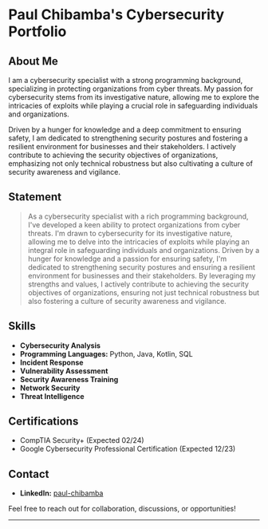 # Paul Chibamba's Cybersecurity Portfolio

## About Me

I am a cybersecurity specialist with a strong programming background, specializing in protecting organizations from cyber threats. My passion for cybersecurity stems from its investigative nature, allowing me to explore the intricacies of exploits while playing a crucial role in safeguarding individuals and organizations.

Driven by a hunger for knowledge and a deep commitment to ensuring safety, I am dedicated to strengthening security postures and fostering a resilient environment for businesses and their stakeholders. I actively contribute to achieving the security objectives of organizations, emphasizing not only technical robustness but also cultivating a culture of security awareness and vigilance.

## Statement

> As a cybersecurity specialist with a rich programming background, I've developed a keen ability to protect organizations from cyber threats. I'm drawn to cybersecurity for its investigative nature, allowing me to delve into the intricacies of exploits while playing an integral role in safeguarding individuals and organizations. Driven by a hunger for knowledge and a passion for ensuring safety, I'm dedicated to strengthening security postures and ensuring a resilient environment for businesses and their stakeholders. By leveraging my strengths and values, I actively contribute to achieving the security objectives of organizations, ensuring not just technical robustness but also fostering a culture of security awareness and vigilance.

## Skills

- **Cybersecurity Analysis**
- **Programming Languages:** Python, Java, Kotlin, SQL
- **Incident Response**
- **Vulnerability Assessment**
- **Security Awareness Training**
- **Network Security**
- **Threat Intelligence**


## Certifications

- CompTIA Security+ (Expected 02/24)
- Google Cybersecurity Professional Certification (Expected 12/23)


## Contact

- **LinkedIn:** [paul-chibamba](https://www.linkedin.com/in/paul-chibamba/)
  

Feel free to reach out for collaboration, discussions, or opportunities!

---
